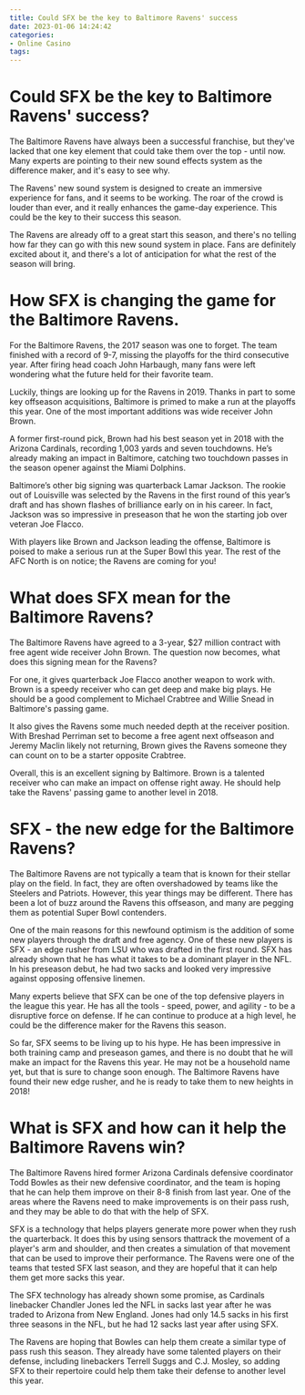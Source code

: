```yaml
---
title: Could SFX be the key to Baltimore Ravens' success
date: 2023-01-06 14:24:42
categories:
- Online Casino
tags:
---
```



#  Could SFX be the key to Baltimore Ravens' success?

The Baltimore Ravens have always been a successful franchise, but they've lacked that one key element that could take them over the top - until now. Many experts are pointing to their new sound effects system as the difference maker, and it's easy to see why.

The Ravens' new sound system is designed to create an immersive experience for fans, and it seems to be working. The roar of the crowd is louder than ever, and it really enhances the game-day experience. This could be the key to their success this season.

The Ravens are already off to a great start this season, and there's no telling how far they can go with this new sound system in place. Fans are definitely excited about it, and there's a lot of anticipation for what the rest of the season will bring.

#  How SFX is changing the game for the Baltimore Ravens.

For the Baltimore Ravens, the 2017 season was one to forget. The team finished with a record of 9-7, missing the playoffs for the third consecutive year. After firing head coach John Harbaugh, many fans were left wondering what the future held for their favorite team.

Luckily, things are looking up for the Ravens in 2019. Thanks in part to some key offseason acquisitions, Baltimore is primed to make a run at the playoffs this year. One of the most important additions was wide receiver John Brown.

A former first-round pick, Brown had his best season yet in 2018 with the Arizona Cardinals, recording 1,003 yards and seven touchdowns. He’s already making an impact in Baltimore, catching two touchdown passes in the season opener against the Miami Dolphins.

Baltimore’s other big signing was quarterback Lamar Jackson. The rookie out of Louisville was selected by the Ravens in the first round of this year’s draft and has shown flashes of brilliance early on in his career. In fact, Jackson was so impressive in preseason that he won the starting job over veteran Joe Flacco.

With players like Brown and Jackson leading the offense, Baltimore is poised to make a serious run at the Super Bowl this year. The rest of the AFC North is on notice; the Ravens are coming for you!

#  What does SFX mean for the Baltimore Ravens?

The Baltimore Ravens have agreed to a 3-year, $27 million contract with free agent wide receiver John Brown. The question now becomes, what does this signing mean for the Ravens?

For one, it gives quarterback Joe Flacco another weapon to work with. Brown is a speedy receiver who can get deep and make big plays. He should be a good complement to Michael Crabtree and Willie Snead in Baltimore's passing game.

It also gives the Ravens some much needed depth at the receiver position. With Breshad Perriman set to become a free agent next offseason and Jeremy Maclin likely not returning, Brown gives the Ravens someone they can count on to be a starter opposite Crabtree.

Overall, this is an excellent signing by Baltimore. Brown is a talented receiver who can make an impact on offense right away. He should help take the Ravens' passing game to another level in 2018.

#  SFX - the new edge for the Baltimore Ravens?

The Baltimore Ravens are not typically a team that is known for their stellar play on the field. In fact, they are often overshadowed by teams like the Steelers and Patriots. However, this year things may be different. There has been a lot of buzz around the Ravens this offseason, and many are pegging them as potential Super Bowl contenders.

One of the main reasons for this newfound optimism is the addition of some new players through the draft and free agency. One of these new players is SFX - an edge rusher from LSU who was drafted in the first round. SFX has already shown that he has what it takes to be a dominant player in the NFL. In his preseason debut, he had two sacks and looked very impressive against opposing offensive linemen.

Many experts believe that SFX can be one of the top defensive players in the league this year. He has all the tools - speed, power, and agility - to be a disruptive force on defense. If he can continue to produce at a high level, he could be the difference maker for the Ravens this season.

So far, SFX seems to be living up to his hype. He has been impressive in both training camp and preseason games, and there is no doubt that he will make an impact for the Ravens this year. He may not be a household name yet, but that is sure to change soon enough. The Baltimore Ravens have found their new edge rusher, and he is ready to take them to new heights in 2018!

#  What is SFX and how can it help the Baltimore Ravens win?

The Baltimore Ravens hired former Arizona Cardinals defensive coordinator Todd Bowles as their new defensive coordinator, and the team is hoping that he can help them improve on their 8-8 finish from last year. One of the areas where the Ravens need to make improvements is on their pass rush, and they may be able to do that with the help of SFX.

SFX is a technology that helps players generate more power when they rush the quarterback. It does this by using sensors thattrack the movement of a player's arm and shoulder, and then creates a simulation of that movement that can be used to improve their performance. The Ravens were one of the teams that tested SFX last season, and they are hopeful that it can help them get more sacks this year.

The SFX technology has already shown some promise, as Cardinals linebacker Chandler Jones led the NFL in sacks last year after he was traded to Arizona from New England. Jones had only 14.5 sacks in his first three seasons in the NFL, but he had 12 sacks last year after using SFX.

The Ravens are hoping that Bowles can help them create a similar type of pass rush this season. They already have some talented players on their defense, including linebackers Terrell Suggs and C.J. Mosley, so adding SFX to their repertoire could help them take their defense to another level this year.
